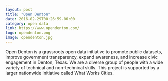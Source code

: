 ```yaml
---
layout: post
title: "Open Denton"
date: 2016-02-29T00:26:59-06:00
category: open data
link: https://www.opendenton.com/
logo: opendenton.png
image: opendenton.jpg
---
```

Open Denton is a grassroots open data initiative to promote public datasets, improve government transparency, expand awareness, and increase civic engagement in Denton, Texas. We are a diverse group of people with a wide variety of technical and non-technical skills. This project is supported by a larger nationwide initiative called What Works Cities.